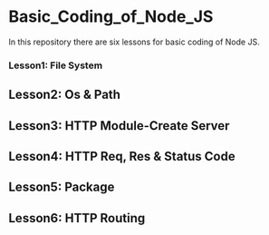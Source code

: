 # Basic_Coding_of_Node_JS

In this repository there are six lessons for basic coding of Node JS.

### Lesson1: File System

## Lesson2: Os & Path

## Lesson3: HTTP Module-Create Server

## Lesson4: HTTP Req, Res & Status Code

## Lesson5: Package

## Lesson6: HTTP Routing

